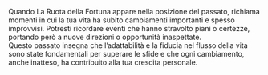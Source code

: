 Quando La Ruota della Fortuna appare nella posizione del passato, richiama momenti in cui la tua vita ha subito cambiamenti importanti e spesso improvvisi. Potresti ricordare eventi che hanno stravolto piani o certezze, portando però a nuove direzioni o opportunità inaspettate.  
Questo passato insegna che l’adattabilità e la fiducia nel flusso della vita sono state fondamentali per superare le sfide e che ogni cambiamento, anche inatteso, ha contribuito alla tua crescita personale.
